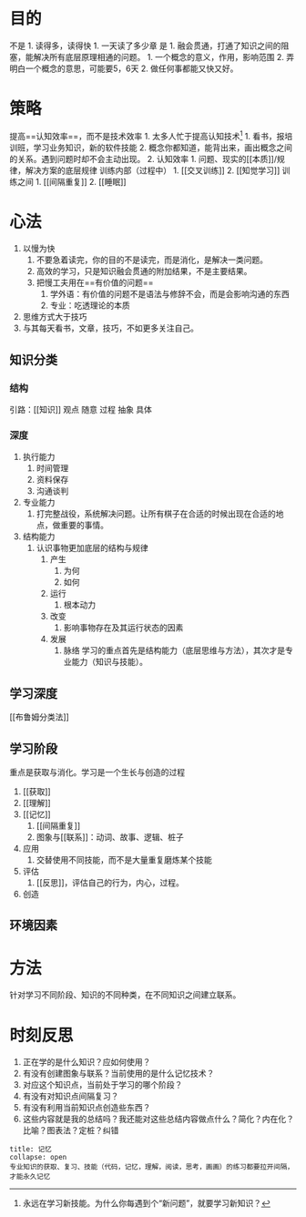 # 目的
不是
	1. 读得多，读得快
		1. 一天读了多少章
是
	1. 融会贯通，打通了知识之间的阻塞，能解决所有底层原理相通的问题。
		1. 一个概念的意义，作用，影响范围
		2. 弄明白一个概念的意思，可能要5，6天
	2. 做任何事都能又快又好。

# 策略
提高==认知效率==，而不是技术效率
	1. 太多人忙于提高认知技术[^1]
		1. 看书，报培训班，学习业务知识，新的软件技能
		2. 概念你都知道，能背出来，画出概念之间的关系。遇到问题时却不会主动出现。
	2. 认知效率
		1. 问题、现实的[[本质]]/规律，解决方案的底层规律
训练内部（过程中）
	1. [[交叉训练]]
	2. [[知觉学习]]
训练之间
	1. [[间隔重复]]
	2. [[睡眠]]

# 心法
1. 以慢为快
	1. 不要急着读完，你的目的不是读完，而是消化，是解决一类问题。
	2. 高效的学习，只是知识融会贯通的附加结果，不是主要结果。
	3. 把慢工夫用在==有价值的问题==
		1. 学外语：有价值的问题不是语法与修辞不会，而是会影响沟通的东西
		2. 专业：吃透理论的本质
2. 思维方式大于技巧
3. 与其每天看书，文章，技巧，不如更多关注自己。

## 知识分类
### 结构
引路：[[知识]]
观点
随意
过程
抽象
具体
### 深度
1. 执行能力
	1. 时间管理
	2. 资料保存
	3. 沟通谈判
2. 专业能力
	1. 打完整战役，系统解决问题。让所有棋子在合适的时候出现在合适的地点，做重要的事情。
3. 结构能力
	1. 认识事物更加底层的结构与规律
		1. 产生
			1. 为何
			2. 如何
		2. 运行
			1. 根本动力
		3. 改变
			1. 影响事物存在及其运行状态的因素
		4. 发展
			1. 脉络
学习的重点首先是结构能力（底层思维与方法），其次才是专业能力（知识与技能）。
## 学习深度
[[布鲁姆分类法]]
## 学习阶段
重点是获取与消化。学习是一个生长与创造的过程
1. [[获取]]
2. [[理解]]
3. [[记忆]]
	1. [[间隔重复]]
	2. 图象与[[联系]]：动词、故事、逻辑、桩子
4. 应用
	1. 交替使用不同技能，而不是大量重复磨炼某个技能
6. 评估
	1. [[反思]]，评估自己的行为，内心，过程。
7. 创造
## 环境因素
# 方法
针对学习不同阶段、知识的不同种类，在不同知识之间建立联系。
# 时刻反思
1. 正在学的是什么知识？应如何使用？
2. 有没有创建图象与联系？当前使用的是什么记忆技术？
3. 对应这个知识点，当前处于学习的哪个阶段？
4. 有没有对知识点间隔复习？
5. 有没有利用当前知识点创造些东西？
6. 这些内容就是我的总结吗？我还能对这些总结内容做点什么？简化？内在化？比喻？图表法？定桩？纠错
```ad-note
title: 记忆
collapse: open
专业知识的获取、复习、技能（代码，记忆，理解，阅读，思考，画画）的练习都要拉开间隔，才能永久记忆

```

[^1]: 永远在学习新技能。为什么你每遇到个“新问题”，就要学习新知识？